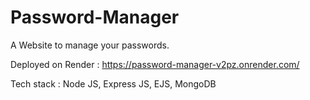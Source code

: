 # Password-Manager

A Website to manage your passwords.

Deployed on Render : https://password-manager-v2pz.onrender.com/

Tech stack : Node JS, Express JS, EJS, MongoDB
